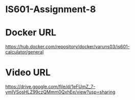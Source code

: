 # IS601-Assignment-8

# Docker URL
https://hub.docker.com/repository/docker/varuns03/is601-calculator/general

# Video URL
https://drive.google.com/file/d/1eFUmZ_7-ymIVSosHLZ99czQMmm0QxhEe/view?usp=sharing